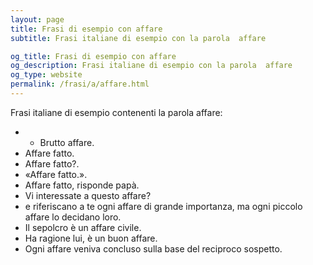 ```yaml
---
layout: page
title: Frasi di esempio con affare 
subtitle: Frasi italiane di esempio con la parola  affare

og_title: Frasi di esempio con affare 
og_description: Frasi italiane di esempio con la parola  affare
og_type: website
permalink: /frasi/a/affare.html
---
```


Frasi italiane di esempio contenenti la parola affare:


- - Brutto affare.
- Affare fatto.
- Affare fatto?.
- «Affare fatto.».
- Affare fatto, risponde papà.
- Vi interessate a questo affare?
- e riferiscano a te ogni affare di grande importanza, ma ogni piccolo affare lo decidano loro.
- Il sepolcro è un affare civile.
- Ha ragione lui, è un buon affare.
- Ogni affare veniva concluso sulla base del reciproco sospetto.
